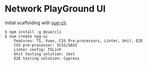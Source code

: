 # Network PlayGround UI

Initial scaffolding with [vue-cli].

```
$ npm install -g @vue/cli
$ vue create npg-ui
    Features: TS, Vuex, CSS Pre-processors, Linter, Unit, E2E
    CSS pre-processor: SCSS/SASS
    Linter config: TSLint
    Unit testing solution: Jest
    E2E testing solution: Cypress
```

[vue-cli]: https://github.com/vuejs/vue-cli

